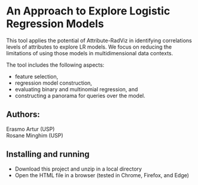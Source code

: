# An Approach to Explore Logistic Regression Models
This tool applies the potential of Attribute-RadViz in identifying correlations levels of attributes to explore LR models. We focus on reducing the limitations of using those models in multidimensional data contexts. 

The tool includes the following aspects:
* feature selection,
* regression model construction,
* evaluating binary and multinomial regression, and 
* constructing a panorama for queries over the model.

## Authors:

   Erasmo Artur (USP)\
   Rosane Minghim (USP)

## Installing and running

* Download this project and unzip in a local directory
* Open the HTML file in a browser (tested in Chrome, Firefox, and Edge)
